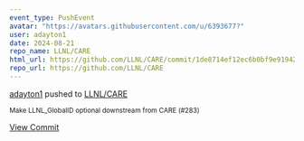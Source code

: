 ```yaml
---
event_type: PushEvent
avatar: "https://avatars.githubusercontent.com/u/6393677?"
user: adayton1
date: 2024-08-21
repo_name: LLNL/CARE
html_url: https://github.com/LLNL/CARE/commit/1de8714ef12ec6b0bf9e919421c3e5283127603b
repo_url: https://github.com/LLNL/CARE
---
```


<a href='https://github.com/adayton1' target='_blank'>adayton1</a> pushed to <a href='https://github.com/LLNL/CARE' target='_blank'>LLNL/CARE</a>

<small>Make LLNL_GlobalID optional downstream from CARE (#283)</small>

<a href='https://github.com/LLNL/CARE/commit/1de8714ef12ec6b0bf9e919421c3e5283127603b' target='_blank'>View Commit</a>